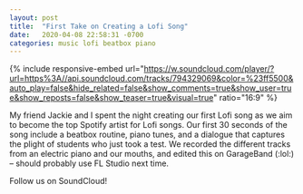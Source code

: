 ```yaml
---
layout: post
title:  "First Take on Creating a Lofi Song"
date:   2020-04-08 22:58:31 -0700
categories: music lofi beatbox piano
---
```


{% include responsive-embed url="https://w.soundcloud.com/player/?url=https%3A//api.soundcloud.com/tracks/794329069&color=%23ff5500&auto_play=false&hide_related=false&show_comments=true&show_user=true&show_reposts=false&show_teaser=true&visual=true" ratio="16:9" %}

My friend Jackie and I spent the night creating our first Lofi song as we aim to become the top Spotify artist for Lofi songs. Our first 30 seconds of the song include a beatbox routine, piano tunes, and a dialogue that captures the plight of students who just took a test. We recorded the different tracks from an electric piano and our mouths, and edited this on GarageBand (:lol:) – should probably use FL Studio next time. 

Follow us on SoundCloud!